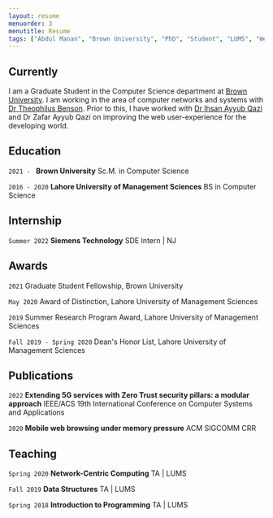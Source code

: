 ```yaml
---
layout: resume
menuorder: 3
menutitle: Resume
tags: ["Abdul Manan", "Brown University", "PhD", "Student", "LUMS", "Web Performance"]
---
```

## Currently

I am a Graduate Student in the Computer Science department at <a href="https://www.brown.edu">Brown University</a>. I am working in the area of computer networks and systems with <a href="https://cs.brown.edu/~tab">Dr Theophilus Benson</a>. Prior to this, I have worked with <a href="https://web.lums.edu.pk/~ihsan/">Dr Ihsan Ayyub Qazi</a> and <a>Dr Zafar Ayyub Qazi</a> on improving the web user-experience for the developing world.

## Education

`2021 - `
__Brown University__
Sc.M. in Computer Science

`2016 - 2020`
__Lahore University of Management Sciences__
BS in Computer Science


## Internship

`Summer 2022`
__Siemens Technology__
SDE Intern | NJ


## Awards

`2021`
Graduate Student Fellowship, Brown University 

`May 2020`
Award of Distinction, Lahore University of Management Sciences

`2019`
Summer Research Program Award, Lahore University of Management Sciences

`Fall 2019 - Spring 2020`
Dean's Honor List, Lahore University of Management Sciences 


## Publications

<!-- A list is also available [online](https://scholar.google.co.uk/citations?user=-_wO-34AAAAJ) -->
`2022`
__Extending 5G services with Zero Trust security pillars: a modular approach__
IEEE/ACS 19th International Conference on Computer Systems and Applications

`2020`
__Mobile web browsing under memory pressure__
ACM SIGCOMM CRR


## Teaching

`Spring 2020`
__Network-Centric Computing__
TA | LUMS

`Fall 2019`
__Data Structures__
TA | LUMS

`Spring 2018`
__Introduction to Programming__
TA | LUMS



<!-- ### Footer

Last updated: May 2013 -->


